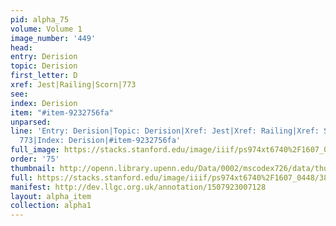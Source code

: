 ```yaml
---
pid: alpha_75
volume: Volume 1
image_number: '449'
head: 
entry: Derision
topic: Derision
first_letter: D
xref: Jest|Railing|Scorn|773
see: 
index: Derision
item: "#item-9232756fa"
unparsed: 
line: 'Entry: Derision|Topic: Derision|Xref: Jest|Xref: Railing|Xref: Scorn|Xref:
  773|Index: Derision|#item-9232756fa'
full_image: https://stacks.stanford.edu/image/iiif/ps974xt6740%2F1607_0448/full/full/0/default.jpg
order: '75'
thumbnail: http://openn.library.upenn.edu/Data/0002/mscodex726/data/thumb/1607_0448_thumb.jpg
full: https://stacks.stanford.edu/image/iiif/ps974xt6740%2F1607_0448/389,1760,3026,385/full/0/default.jpg
manifest: http://dev.llgc.org.uk/annotation/1507923007128
layout: alpha_item
collection: alpha1
---
```

